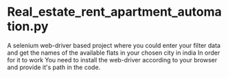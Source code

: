 # Real_estate_rent_apartment_automation.py
A selenium web-driver based project where you could enter your filter data and get the names of the available flats in your chosen city in india
In order for it to work You need to install the web-driver according to your browser and provide it's path in the code.
